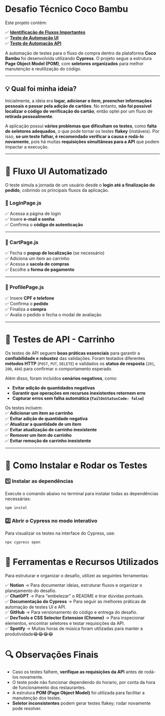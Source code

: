 # **Desafio Técnico Coco Bambu**  

Este projeto contém:  

✅ [**Identificação de Fluxos Importantes**](fluxos-importantes.md)  
✅ [**Teste de Automação UI**](cypress/e2e/add_card_and_checkout.spec.cy.js)  
✅ [**Teste de Automação API**](cypress/e2e/cart_api.cy.js)  

A automação de testes para o fluxo de compra dentro da plataforma **Coco Bambu** foi desenvolvida utilizando **Cypress**. O projeto segue a estrutura **Page Object Model (POM)**, com **seletores organizados** para melhor manutenção e reutilização do código.  

---

## **💡 Qual foi minha ideia?**  

Inicialmente, a ideia era **logar, adicionar o item, preencher informações pessoais e passar pela adição de cartões**. No entanto, **não foi possível localizar o código de verificação do cartão**, então optei por um fluxo de **retirada pessoalmente**.  

A aplicação possui **vários problemas que dificultam os testes**, como **falta de seletores adequados**, o que pode tornar os testes **flakey** (instáveis). Por isso, **se um teste falhar, é recomendado verificar a causa e rodá-lo novamente**, pois há muitas **requisições simultâneas para a API** que podem impactar a execução.  

---

# **📌 Fluxo UI Automatizado**  

O teste simula a jornada de um usuário desde o **login até a finalização do pedido**, cobrindo os principais fluxos da aplicação.  

### **🔹 LoginPage.js**  
✅ Acessa a página de login  
✅ Insere **e-mail e senha**  
✅ Confirma o **código de autenticação**  

---

### **🔹 CartPage.js**  
✅ Fecha o **popup de localização** (se necessário)  
✅ Adiciona um item ao carrinho  
✅ Acessa a **sacola de compras**  
✅ Escolhe a **forma de pagamento**  

---

### **🔹 ProfilePage.js**  
✅ Insere **CPF e telefone**  
✅ Confirma o **pedido**  
✅ Finaliza a **compra**  
✅ Avalia o pedido e fecha o modal de avaliação  

---

# **📌 Testes de API - Carrinho**  

Os testes de API seguem **boas práticas essenciais** para garantir a **confiabilidade e robustez** das validações. Foram testados diferentes **métodos HTTP** (`POST`, `PUT`, `DELETE`) e validados os **status de resposta** (`201`, `200`, `404`) para confirmar o comportamento esperado.  

Além disso, foram incluídos **cenários negativos**, como:  
- **Evitar adição de quantidades negativas**  
- **Garantir que operações em recursos inexistentes retornem erro**  
- **Capturar erros sem falha automática (`failOnStatusCode: false`)**  

Os testes incluem:  
✅ **Adicionar um item ao carrinho**  
✅ **Evitar adição de quantidade negativa**  
✅ **Atualizar a quantidade de um item**  
✅ **Evitar atualização de carrinho inexistente**  
✅ **Remover um item do carrinho**  
✅ **Evitar remoção de carrinho inexistente**  

---

# **🚀 Como Instalar e Rodar os Testes**  

### **1️⃣ Instalar as dependências**  
Execute o comando abaixo no terminal para instalar todas as dependências necessárias:  
```bash
npm instal
```
### **2️⃣ Abrir o Cypress no modo interativo**

Para visualizar os testes na interface do Cypress, use:
```bash
npx cypress open
```
# **📌 Ferramentas e Recursos Utilizados**  

Para estruturar e organizar o desafio, utilizei as seguintes ferramentas:  

✅ **Notion** → Para documentar ideias, estruturar fluxos e organizar o planejamento do desafio.  
✅ **ChatGPT** → Para "embelezar" o README e tirar dúvidas pontuais.  
✅ **Documentação do Cypress** → Para seguir as melhores práticas de automação de testes UI e API.  
✅ **GitHub** → Para versionamento do código e entrega do desafio.  
✅ **DevTools e CSS Selector Extension (Chrome)** → Para inspecionar elementos, encontrar seletores e testar requisições da API.  
✅ **Spotify** → Muitas horas de música foram utilizadas para manter a produtividade😂😂😂😂 

# **🔍 Observações Finais**

- Caso os testes falhem, **verifique as requisições da API** antes de rodá-los novamente.
- O teste pode não funcionar dependendo do horario, por conta da hora de funcionamento dos restaurantes.
- A estrutura **POM (Page Object Model)** foi utilizada para facilitar a manutenção dos testes.
- **Seletor inconsistentes** podem gerar testes flakey; rodar novamente pode resolver.



